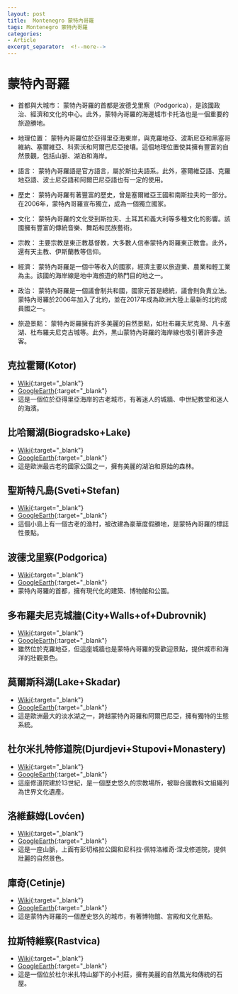 ```yaml
---
layout: post
title:  Montenegro 蒙特內哥羅
tags: Montenegro 蒙特內哥羅 
categories:
- Article
excerpt_separator:  <!--more-->
---
```

# 蒙特內哥羅
- 首都與大城市： 蒙特內哥羅的首都是波德戈里察（Podgorica），是該國政治、經濟和文化的中心。此外，蒙特內哥羅的海邊城市卡托洛也是一個重要的旅遊勝地。

- 地理位置： 蒙特內哥羅位於亞得里亞海東岸，與克羅地亞、波斯尼亞和黑塞哥維納、塞爾維亞、科索沃和阿爾巴尼亞接壤。這個地理位置使其擁有豐富的自然景觀，包括山脈、湖泊和海岸。

- 語言： 蒙特內哥羅語是官方語言，屬於斯拉夫語系。此外，塞爾維亞語、克羅地亞語、波士尼亞語和阿爾巴尼亞語也有一定的使用。

- 歷史： 蒙特內哥羅有著豐富的歷史，曾是塞爾維亞王國和南斯拉夫的一部分。在2006年，蒙特內哥羅宣布獨立，成為一個獨立國家。

- 文化： 蒙特內哥羅的文化受到斯拉夫、土耳其和義大利等多種文化的影響。該國擁有豐富的傳統音樂、舞蹈和民族藝術。

- 宗教： 主要宗教是東正教基督教，大多數人信奉蒙特內哥羅東正教會。此外，還有天主教、伊斯蘭教等信仰。

- 經濟： 蒙特內哥羅是一個中等收入的國家，經濟主要以旅遊業、農業和輕工業為主。該國的海岸線是地中海旅遊的熱門目的地之一。

- 政治： 蒙特內哥羅是一個議會制共和國，國家元首是總統，議會則負責立法。蒙特內哥羅於2006年加入了北約，並在2017年成為歐洲大陸上最新的北約成員國之一。

- 旅遊景點： 蒙特內哥羅擁有許多美麗的自然景點，如杜布羅夫尼克灣、凡卡塞湖、杜布羅夫尼克古城等。此外，黑山蒙特內哥羅的海岸線也吸引著許多遊客。

## 克拉霍爾(Kotor)
- [Wiki](https://zh.wikipedia.org/w/index.php?search=Kotor "Wiki"){:target="_blank"} 
- [GoogleEarth](https://earth.google.com/web/search/Kotor "GoogleEarth"){:target="_blank"} 
- 這是一個位於亞得里亞海岸的古老城市，有著迷人的城牆、中世紀教堂和迷人的海濱。

## 比哈爾湖(Biogradsko+Lake)
- [Wiki](https://zh.wikipedia.org/w/index.php?search=Biogradsko+Lake "Wiki"){:target="_blank"} 
- [GoogleEarth](https://earth.google.com/web/search/Biogradsko+Lake "GoogleEarth"){:target="_blank"} 
- 這是歐洲最古老的國家公園之一，擁有美麗的湖泊和原始的森林。

## 聖斯特凡島(Sveti+Stefan)
- [Wiki](https://zh.wikipedia.org/w/index.php?search=Sveti+Stefan "Wiki"){:target="_blank"} 
- [GoogleEarth](https://earth.google.com/web/search/Sveti+Stefan "GoogleEarth"){:target="_blank"} 
- 這個小島上有一個古老的渔村，被改建為豪華度假勝地，是蒙特內哥羅的標誌性景點。

## 波德戈里察(Podgorica)
- [Wiki](https://zh.wikipedia.org/w/index.php?search=Podgorica "Wiki"){:target="_blank"} 
- [GoogleEarth](https://earth.google.com/web/search/Podgorica "GoogleEarth"){:target="_blank"} 
- 蒙特內哥羅的首都，擁有現代化的建築、博物館和公園。

## 多布羅夫尼克城牆(City+Walls+of+Dubrovnik)
- [Wiki](https://zh.wikipedia.org/w/index.php?search=City+Walls+of+Dubrovnik "Wiki"){:target="_blank"} 
- [GoogleEarth](https://earth.google.com/web/search/City+Walls+of+Dubrovnik "GoogleEarth"){:target="_blank"} 
- 雖然位於克羅地亞，但這座城牆也是蒙特內哥羅的受歡迎景點，提供城市和海洋的壯觀景色。

## 莫爾斯科湖(Lake+Skadar)
- [Wiki](https://zh.wikipedia.org/w/index.php?search=Lake+Skadar "Wiki"){:target="_blank"} 
- [GoogleEarth](https://earth.google.com/web/search/Lake+Skadar "GoogleEarth"){:target="_blank"} 
- 這是歐洲最大的淡水湖之一，跨越蒙特內哥羅和阿爾巴尼亞，擁有獨特的生態系統。

## 杜尔米扎特修道院(Djurdjevi+Stupovi+Monastery)
- [Wiki](https://zh.wikipedia.org/w/index.php?search=Djurdjevi+Stupovi+Monastery "Wiki"){:target="_blank"} 
- [GoogleEarth](https://earth.google.com/web/search/Djurdjevi+Stupovi+Monastery "GoogleEarth"){:target="_blank"} 
- 這座修道院建於13世紀，是一個歷史悠久的宗教場所，被聯合國教科文組織列為世界文化遺產。

## 洛維蘇姆(Lovćen)
- [Wiki](https://zh.wikipedia.org/w/index.php?search=Lovćen "Wiki"){:target="_blank"} 
- [GoogleEarth](https://earth.google.com/web/search/Lovćen "GoogleEarth"){:target="_blank"} 
- 這是一座山脈，上面有彭切格拉公園和尼科拉·佩特洛維奇·涅戈修道院，提供壯麗的自然景色。

## 庫奇(Cetinje)
- [Wiki](https://zh.wikipedia.org/w/index.php?search=Cetinje "Wiki"){:target="_blank"} 
- [GoogleEarth](https://earth.google.com/web/search/Cetinje "GoogleEarth"){:target="_blank"} 
- 這是蒙特內哥羅的一個歷史悠久的城市，有著博物館、宮殿和文化景點。

## 拉斯特維察(Rastvica)
- [Wiki](https://zh.wikipedia.org/w/index.php?search=Rastvica "Wiki"){:target="_blank"} 
- [GoogleEarth](https://earth.google.com/web/search/Rastvica "GoogleEarth"){:target="_blank"} 
- 這是一個位於杜尔米扎特山腳下的小村莊，擁有美麗的自然風光和傳統的石屋。

